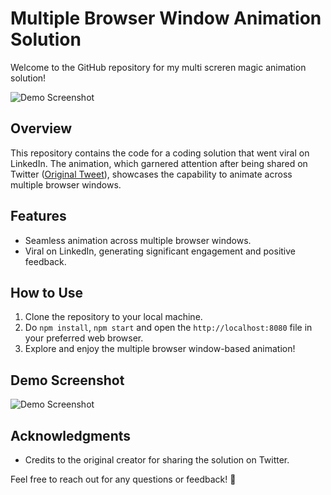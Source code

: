 # Multiple Browser Window Animation Solution

Welcome to the GitHub repository for my multi screren magic animation solution!

![Demo Screenshot](./demo.png)

## Overview

This repository contains the code for a coding solution that went viral on LinkedIn. The animation, which garnered attention after being shared on Twitter ([Original Tweet](https://twitter.com/_nonfigurativ_/status/1727322594570027343)), showcases the capability to animate across multiple browser windows.

## Features

- Seamless animation across multiple browser windows.
- Viral on LinkedIn, generating significant engagement and positive feedback.

## How to Use

1. Clone the repository to your local machine.
2. Do `npm install`, `npm start` and open the `http://localhost:8080` file in your preferred web browser.
3. Explore and enjoy the multiple browser window-based animation!

## Demo Screenshot

![Demo Screenshot](./demo.png)

## Acknowledgments

- Credits to the original creator for sharing the solution on Twitter.

Feel free to reach out for any questions or feedback! 🚀

